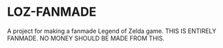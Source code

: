 # LOZ-FANMADE
A project for making a fanmade Legend of Zelda game. THIS IS ENTIRELY FANMADE. NO MONEY SHOULD BE MADE FROM THIS.

